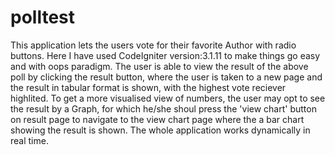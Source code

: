 # polltest
This application lets the users vote for their favorite Author with radio buttons.
Here I have used CodeIgniter version:3.1.11 to make things go easy and with oops paradigm.
The user is able to view the result of the above poll by clicking the result button, where the user is taken to a new page and the result in tabular format is shown, with the highest vote reciever highlited.
To get a more visualised view of numbers, the user may opt to see the result by a Graph, for which he/she shoul press the 'view chart' button on result page to navigate to the view chart page where the a bar chart showing the result is shown.
The whole application works dynamically in real time.
